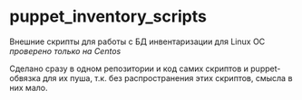 # puppet_inventory_scripts
Внешние скрипты для работы с БД инвентаризации для Linux ОС  
*проверено только на Centos*

Сделано сразу в одном репозитории и код самих скриптов и puppet-обвязка для их пуша, 
т.к. без распространения этих скриптов, смысла в них мало.
